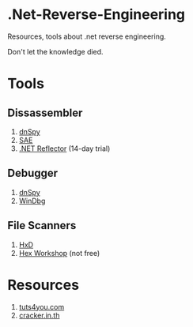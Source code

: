# .Net-Reverse-Engineering

Resources, tools about .net reverse engineering.

Don't let the knowledge died.

# Tools

## Dissassembler

1. [dnSpy](https://www.youtube.com/watch?v=kJQP7kiw5Fk)
2. [SAE](https://github.com/wickyhu/simple-assembly-explorer)
3. [.NET Reflector](https://www.red-gate.com/products/dotnet-development/reflector/) (14-day trial)

## Debugger

1. [dnSpy](https://www.youtube.com/watch?v=kJQP7kiw5Fk)
2. [WinDbg](https://docs.microsoft.com/en-us/windows-hardware/drivers/debugger/index)

## File Scanners

1. [HxD](https://mh-nexus.de/en/hxd/)
2. [Hex Workshop](http://www.hexworkshop.com/) (not free) 

# Resources

1. [tuts4you.com](https://tuts4you.com/)
2. [cracker.in.th](https://www.cracker.in.th)
